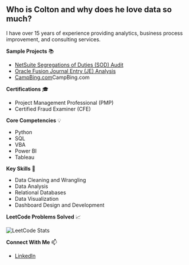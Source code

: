 ## Who is Colton and why does he love data so much?

I have over 15 years of experience providing analytics, business process improvement, and consulting services.

**Sample Projects** 📚
- [NetSuite Segregations of Duties (SOD) Audit](https://github.com/coltonwaynelawson/NetSuiteSOD)
- [Oracle Fusion Journal Entry (JE) Analysis](https://github.com/coltonwaynelawson/OracleJEAnalysis)
- [CampBing.com](https://campbing.com)CampBing.com


**Certifications** 🎓
- Project Management Professional (PMP)
- Certified Fraud Examiner (CFE)


**Core Competencies** 💡
- Python
- SQL
- VBA
- Power BI
- Tableau


**Key Skills** 📌
- Data Cleaning and Wrangling
- Data Analysis
- Relational Databases
- Data Visualization
- Dashboard Design and Development


**LeetCode Problems Solved** 📈

  ![LeetCode Stats](https://user-images.githubusercontent.com/46463801/206287907-c0da1ad5-a79a-4616-b38e-759b01e9544b.png)
  
  
  **Connect With Me** 📫
- [LinkedIn](https://www.linkedin.com/in/coltonlawson/)
